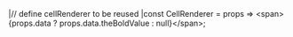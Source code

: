 <framework-specific-section frameworks="react">
<snippet transform={false} language="jsx">
|// define cellRenderer to be reused
|const CellRenderer = props => &lt;span>{props.data ? props.data.theBoldValue : null}&lt;/span>;
</snippet>
</framework-specific-section>